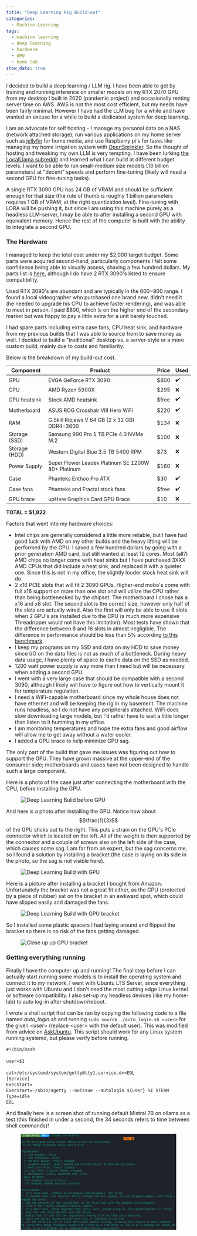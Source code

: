 ```yaml
---
title: "Deep Learning Rig Build-out"
categories:
  - Machine-Learning
tags:
  - machine learning
  - deep learning
  - hardware
  - GPU
  - home lab
show_date: true
---
```


I decided to build a deep learning / LLM rig. I have been able to get by training and running inference on smaller models on my RTX 2070 GPU from my desktop I built in 2020 (pandemic project) and occasionally renting server time on AWS. AWS is not the most cost efficient, but my needs have been fairly minimal. However I have had the LLM bug for a while and have wanted an excuse for a while to build a dedicated system for deep learning.

I am an advocate for self hosting - I manage my personal data on a NAS (network attached storage), run various applications on my home server such as [jellyfin](https://jellyfin.org/) for home media, and use Raspberry pi's for tasks like managing my home irrigation system with [OpenSprinkler](https://github.com/OpenSprinkler/OpenSprinkler-Firmware). So the thought of hosting and tweaking my own LLM is very tempting. I have been lurking [the LocalLlama subreddit](https://www.reddit.com/r/LocalLLaMA) and learned what I can build at different budget levels. I want to be able to run small-medium size models (13 billion parameters) at "decent" speeds and perform fine-tuning (likely will need a second GPU for fine-tuning tasks).

A single RTX 3090 GPU has 24 GB of VRAM and should be sufficient enough for that size (the rule of thumb is roughly 1 billion parameters requires 1 GB of VRAM, at the right quantization level). Fine-tuning with LORA will be pushing it, but since I am using this machine purely as a headless LLM-server, I may be able to after installing a second GPU with equivalent memory. Hence the rest of the computer is built with the ability to integrate a second GPU.


### The Hardware

I managed to keep the total cost under my $2,000 target budget. Some parts were acquired second-hand, particularly components I felt some confidence being able to visually assess, shaving a few hundred dollars. My parts list is [here](https://pcpartpicker.com/user/rexT7/saved/#view=nkpH4D), although I do have 2 RTX 3090's listed to ensure compatibility.

Used RTX 3090's are abundant and are typically in the $600-$900 range. I found a local videographer who purchased one brand new, didn't need it (he needed to upgrade his CPU to achieve faster rendering), and was able to meet in person. I paid $800, which is on the higher end of the secondary market but was happy to pay a little extra for a unit barely touched.

I had spare parts including extra case fans, CPU heat sink, and hardware from my previous builds that I was able to source from to save money as well. I decided to build a "traditional" desktop vs. a server-style or a more custom build, mainly due to costs and familiarity.

Below is the breakdown of my build-out cost.

Component | Product | Price | Used
---|---|---|---
GPU | EVGA GeForce RTX 3090 | $800 | :heavy_check_mark:
CPU | AMD Ryzen 5900X | $295 | :x:
CPU heatsink | Stock AMD heatsink | $free | :heavy_check_mark:
Motherboard | ASUS ROG Crosshair VIII Hero WiFi | $220 | :heavy_check_mark:
RAM | G.Skill Ripjaws V 64 GB (2 x 32 GB) DDR4-3600 | $134 | :x:
Storage (SSD) | Samsung 990 Pro 1 TB PCIe 4.0 NVMe M.2| $100 | :x:
Storage (HDD) | Western Digital Blue 3.5 TB 5400 RPM | $73 | :x:
Power Supply | Super Flower Leadex Platinum SE 1200W 80+ Platinum | $160 | :x:
Case | Phanteks Enthoo Pro ATX | $30 | :heavy_check_mark:
Case fans | Phanteks and Fractal stock fans | $free | :heavy_check_mark:
GPU brace | upHere Graphics Card GPU Brace | $10 | :x:

__TOTAL = $1,822__

Factors that went into my hardware choices:

- Intel chips are generally considered a little more reliable, but I have had good luck with AMD on my other builds and the heavy lifting will be performed by the GPU. I saved a few hundred dollars by going with a prior generation AMD card, but still wanted at least 12 cores.  Most (all?) AMD chips no longer come with heat sinks but I have purchased 3XXX AMD CPUs that did include a heat sink, and replaced it with a quieter one. Since this is not in my office, the slightly louder stock heat sink will do.
- 2 x16 PCIE slots that will fit 2 3090 GPUs. Higher-end mobo's come with full x16 support on more than one slot and will utilize the CPU rather than being bottlenecked by the chipset. The motherboard I chose has a x16 and x8 slot. The second slot is the correct size, however only half of the slots are actually wired. Also the first will only be able to use 8 slots when 2 GPU's are installed due to the CPU (a much more expensive Threadripper would not have this limitation). Most tests have shown that the difference between 8 and 16 slots in almost negligible. The difference in performance should be less than 5% according [to this benchmark](https://www.cgdirector.com/guide-to-pcie-lanes/).
- I keep my programs on my SSD and data on my HDD to save money since I/O on the data files is not as much of a bottleneck. During heavy data usage, I have plenty of space to cache data on the SSD as needed.
- 1200 watt power supply is way more than I need but will be necessary when adding a second GPU.
- I went with a very large case that should be compatible with a second 3090, although I likely will have to figure out how to vertically mount it for temperature regulation.
- I need a WiFi-capable motherboard since my whole house does not have ethernet and will be keeping the rig in my basement. The machine runs headless, so I do not have any peripherals attached. WiFi does slow downloading large models, but I'd rather have to wait a little longer than listen to it humming in my office.
- I am monitoring temperatures and hope the extra fans and good airflow will allow me to get away without a water cooler.
- I added a GPU brace to help minimize GPU sag.

The only part of the build that gave me issues was figuring out how to support the GPU. They have grown massive at the upper-end of the consumer side; motherboards and cases have not been designed to handle such a large component.

Here is a photo of the case just after connecting the motherboard with the CPU, before installing the GPU.

<figure class="align-center">
  <img src="/assets/images/llm-rig1.jpg" alt="Deep Learning Build before GPU">
</figure>

And here is a photo after installing the GPU. Notice how about $$\frac{1}{3}$$ of the GPU sticks out to the right. This puts a strain on the GPU's PCIe connector which is located on the left. All of the weight is then supported by the connector and a couple of screws also on the left side of the case, which causes some sag. I am far from an expert, but the sag concerns me, so I found a solution by installing a bracket (the case is laying on its side in the photo, so the sag is not visible here).

<figure class="align-center">
  <img src="/assets/images/llm-rig2.jpg" alt="Deep Learning Build with GPU">
</figure>

Here is a picture after installing a bracket I bought from Amazon. Unfortunately the bracket was not a great fit either, as the GPU (protected by a piece of rubber) sat on the bracket in an awkward spot, which could have slipped easily and damaged the fans.

<figure class="align-center">
  <img src="/assets/images/llm-rig3.jpg" alt="Deep Learning Build with GPU bracket">
</figure>

So I installed some plastic spacers I had laying around and flipped the bracket so there is no risk of the fans getting damaged.

<figure class="align-center">
  <img src="/assets/images/llm-rig4.jpg" alt="Close up up GPU bracket">
</figure>

### Getting everything running

Finally I have the computer up and running! The final step before I can actually start running some models is to install the operating system and connect it to my network. I went with Ubuntu LTS Server, since everything just works with Ubuntu and I don't need the most cutting edge Linux kernel or software compatibility. I also set-up my headless devices (like my home-lab) to auto log-in after shutdown/reboot.

I wrote a shell script that can be ran by copying the following code to a file named _auto_login.sh_ and running `sudo source ./auto_login.sh <user>` for the given \<user\> (replace \<user\> with the default user). This was modified from advice on [AskUbuntu](https://askubuntu.com/a/819154). This script should work for any Linux system running systemd, but please verify before running.

```
#!/bin/bash

user=$1

cat>/etc/systemd/system/getty@tty1.service.d<<EOL
[Service]
ExecStart=
ExecStart=-/sbin/agetty --noissue --autologin ${user} %I $TERM
Type=idle
EOL
```

And finally here is a screen shot of running default Mistral 7B on ollama as a test (this finished in under a second, the 34 seconds refers to time between shell commands)!

<figure class="align-center">
  <img src="/assets/images/ollama_test.png" alt="ollama test">
</figure>
